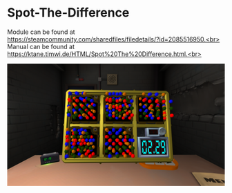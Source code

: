 # Spot-The-Difference
Module can be found at https://steamcommunity.com/sharedfiles/filedetails/?id=2085516950.<br>
Manual can be found at https://ktane.timwi.de/HTML/Spot%20The%20Difference.html.<br>

![alt text](https://github.com/Fartlicker777/Module-Previews/blob/main/Mod%20Previews/SpotTheDifference.png)
